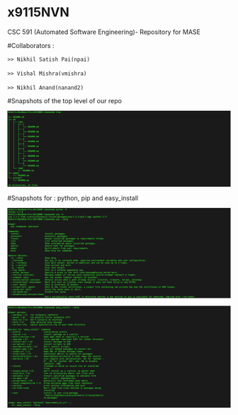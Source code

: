 # x9115NVN
CSC 591 (Automated Software Engineering)- Repository for MASE

#Collaborators :

	>> Nikhil Satish Pai(npai)

	>> Vishal Mishra(vmishra)

	>> Nikhil Anand(nanand2)


#Snapshots of the top level of our repo

![soemTExt](./hw/code/1/images/Repo-struct.png)

#Snapshots for : python, pip and easy_install

![soemTExt](./hw/code/1/images/Python-pip-help.png)

![soemTExt](./hw/code/1/images/Easy_install.png)


